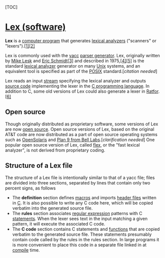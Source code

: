[TOC]



# [Lex (software)](https://en.wikipedia.org/wiki/Lex_(software))

**Lex** is a [computer program](https://en.wikipedia.org/wiki/Computer_program) that generates [lexical analyzers](https://en.wikipedia.org/wiki/Lexical_analysis) ("scanners" or "lexers").[[1\]](https://en.wikipedia.org/wiki/Lex_(software)#cite_note-1)[[2\]](https://en.wikipedia.org/wiki/Lex_(software)#cite_note-2)

Lex is commonly used with the [yacc](https://en.wikipedia.org/wiki/Yacc) [parser generator](https://en.wikipedia.org/wiki/Parser_generator). Lex, originally written by [Mike Lesk](https://en.wikipedia.org/wiki/Mike_Lesk) and [Eric Schmidt](https://en.wikipedia.org/wiki/Eric_Schmidt)[[3\]](https://en.wikipedia.org/wiki/Lex_(software)#cite_note-3) and described in 1975,[[4\]](https://en.wikipedia.org/wiki/Lex_(software)#cite_note-4)[[5\]](https://en.wikipedia.org/wiki/Lex_(software)#cite_note-5) is the standard [lexical analyzer](https://en.wikipedia.org/wiki/Lexical_analyzer) generator on many [Unix](https://en.wikipedia.org/wiki/Unix) systems, and an equivalent tool is specified as part of the [POSIX](https://en.wikipedia.org/wiki/POSIX) standard.[*citation needed*]

Lex reads an input [stream](https://en.wikipedia.org/wiki/Stream_(computing)) specifying the lexical analyzer and outputs [source code](https://en.wikipedia.org/wiki/Source_code) implementing the lexer in the [C programming language](https://en.wikipedia.org/wiki/C_(programming_language)). In addition to C, some old versions of Lex could also generate a lexer in [Ratfor](https://en.wikipedia.org/wiki/Ratfor).[[6\]](https://en.wikipedia.org/wiki/Lex_(software)#cite_note-6)



## Open source

Though originally distributed as proprietary software, some versions of Lex are now [open source](https://en.wikipedia.org/wiki/Open-source_software). Open source versions of Lex, based on the original AT&T code are now distributed as a part of open source operating systems such as [OpenSolaris](https://en.wikipedia.org/wiki/OpenSolaris) and [Plan 9 from Bell Labs](https://en.wikipedia.org/wiki/Plan_9_from_Bell_Labs).[*clarification needed*] One popular open source version of Lex, called [flex](https://en.wikipedia.org/wiki/Flex_lexical_analyser), or the "fast lexical analyzer", is not derived from proprietary coding.



## Structure of a Lex file

The structure of a Lex file is intentionally similar to that of a yacc file; files are divided into three sections, separated by lines that contain only two percent signs, as follows



- The **definition** section defines [macros](https://en.wikipedia.org/wiki/Macro_(computer_science)) and imports [header files](https://en.wikipedia.org/wiki/Header_file) written in [C](https://en.wikipedia.org/wiki/C_(programming_language)). It is also possible to write any C code here, which will be copied verbatim into the generated source file.
- The **rules** section associates [regular expression](https://en.wikipedia.org/wiki/Regular_expression) patterns with C [statements](https://en.wikipedia.org/wiki/Statement_(programming)). When the lexer sees text in the input matching a given pattern, it will execute the associated C code.
- The **C code** section contains C statements and [functions](https://en.wikipedia.org/wiki/Function_(programming)) that are copied verbatim to the generated source file. These statements presumably contain code called by the rules in the rules section. In large programs it is more convenient to place this code in a separate file linked in at [compile](https://en.wikipedia.org/wiki/Compiler) time.

